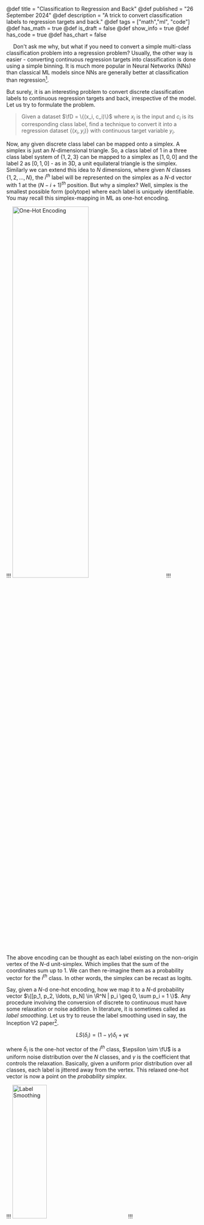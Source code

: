 @def title = "Classification to Regression and Back"
@def published = "26 September 2024"
@def description = "A trick to convert classification labels to regression targets and back."
@def tags = ["math","ml", "code"]
@def has_math = true
@def is_draft = false
@def show_info = true
@def has_code = true
@def has_chart = false


&emsp; Don't ask me why, but what if you need to convert a simple multi-class classification problem into a regression problem? Usually, the other way is easier - converting continuous regression targets into classification is done using a simple binning. It is much more popular in Neural Networks (NNs) than classical ML models since NNs are generally better at classification than regression[^1].

But surely, it is an interesting problem to convert discrete classification labels to continuous regression targets and back, irrespective of the model. Let us try to formulate the problem.

> Given a dataset $\fD = \{(x_i, c_i)\}$ where $x_i$ is the input and $c_i$ is its corresponding class label, find a technique to convert it into a regression dataset $\{(x_i, y_i)\}$ with continuous target variable $y_i$.


Now, any given discrete class label can be mapped onto a simplex. A simplex is just an $N$-dimensional triangle. So, a class label of 1 in a three class label system of $\{1,2, 3\}$ can be mapped to a simplex as $[1,0, 0]$ and the label 2 as $[0, 1, 0]$ - as in 3D, a unit equilateral triangle is the simplex. Similarly we can extend this idea to $N$ dimensions, where given $N$ classes $\{1, 2, \ldots, N\}$, the $i^{th}$ label will be represented on the simplex as a $N$-d vector with 1 at the $(N-i+1)^{th}$ position. But why a simplex? Well, simplex is the smallest possible form (polytope) where each label is uniquely identifiable. You may recall this simplex-mapping in ML as one-hot encoding.

!!!
<img  style="width:50%;min-width:400px;"  src="/media/post_images/one-hot.svg" alt="One-Hot Encoding">
!!!

The above encoding can be thought as each label existing on the non-origin vertex of the $N$-d unit-simplex. Which implies that the sum of the coordinates sum up to 1. We can then re-imagine them as a probability vector for the $i^{th}$ class. In other words, the simplex can be recast as logits.

Say, given a $N$-d one-hot encoding, how we map it to a $N$-d probability vector $\{[p_1, p_2, \ldots, p_N] \in \R^N | p_i \geq 0, \sum p_i = 1 \}$. Any procedure involving the conversion of discrete to continuous must have some relaxation or noise addition. In literature, it is sometimes called as *label smoothing*. Let us try to reuse the label smoothing used in say, the Inception V2 paper[^2].

$$
LS(\delta_i) = (1 - \gamma) \delta_i + \gamma \epsilon
$$

where $\delta_i$ is the one-hot vector of the $i^{th}$ class, $\epsilon \sim \fU$ is a uniform noise distribution over the $N$ classes, and $\gamma$ is the coefficient that controls the relaxation. Basically, given a uniform prior distribution over all classes, each label is jittered away from the vertex. This relaxed one-hot vector is now a point on the *probability simplex*.


!!!
<img  style="width:30%;min-width:300px;"  src="/media/post_images/label-smooth.svg" alt="Label Smoothing">
!!!

So, that's it? We have now a real-valued vector from the discrete class labels. Note that these vectors, although continuous, exists on the simplex. In other words, they are constrained to be within the simplex. Even if we use a regression loss, the optimizer needs account for this constraint. This is not so straight-forward[^3].

&emsp; Here's the most interesting part of the problem - one that motivated me to write this article. One can transform the probability simplex vector such that the resultant follows a Multivariate Normal (MVN) Distribution. That is, given the relaxed simplex vector $\delta_i$

$$
\begin{aligned}
y_i = \big [\log(\delta_i^1 / \delta_i^M), \log(\delta_i^2 / \delta_i^M), \ldots, \log(\delta_i^N / \delta_i^M) \big ] \sim \fN
\end{aligned}
$$

Where $\delta_i^j$ is the $j^{th}$ component of the $\delta_i$ vector, and $\delta_i^M$ is the $M^{th}$ component of $\delta_i$ chosen to the normalizer. This result is due to Aichison and Shen (1980)[^4].

Based on the above idea, a general class of log-ratio transforms were introduced to reparameterize probability simplexes on to MVN. The one caveat being that no logit should be zero. A more recent such log-ratio transform is the *isometric log-ratio transform* (ILR). This is a more sophisticated transform but the crux is still the log-ratio of the individual components. IRL uses the geometric mean of the simplex vector to normalize the simplex vector and projects the resultant log vector unto an orthogonal space.

$$
\begin{aligned}
p_i &= \big [ \log(\delta_i^1 / g(\delta_i)), \ldots,  \log(\delta_i^N / g(\delta_i)) \big ]\\
y_i &= V^T p_i  && \color{OrangeRed} \text{(ILR)}
\end{aligned}
$$
Where $g(\delta_i)$ is the geometric mean of the vector $\delta_i$, and $V$ is some orthonormal basis matrix of size $N \times (N-1)$. The resultant $y_i$ is a real-valued continuous, unconstrained, normal-distributed variable (of $N-1$ dimensions), which can be directly used for regression problems.

&emsp; Even more fascinating is that the procedure is completely reversible. The reverse operation is to directly map the variables back to the simplex space (inverse  orthogonal transformation) and undo the log-ratio transformation via a simple softmax. This yields the relaxed logits from which the labels can be determined losslessly. Note that even the binning operation to convert regression to classification is lossy as we cannot completely recover the value from the predicted bin.


### Code

```python
import numpy as np
from scipy.stats import gmean    # geometric mean
from scipy.linalg import helmert # For orthogonal matrix
from scipy.special import softmax

def label_to_continuous(labels, num_classes:int, gamma:float = 0.3):
    """
    Transforms the given labels into a set of
    continuous, unconstrained normal-distributed variables
    of dimension num_classes-1.
    """
    # One hot encoding
    delta = np.eye(num_classes)[labels]

    # Relaxation (epsilon = 1 / num_classes)
    delta = (1.0 - gamma) * delta +  gamma * np.ones_like(delta) / num_classes

    # Compute log ratios
    log_ratios = np.log(delta / gmean(delta, axis=-1).reshape(-1,1))

    # orthogonal basis
    V = helmert(num_classes, full=True)[1:]
    # Sanity check
    assert np.allclose(V @ V.T, np.eye(N-1))

    return log_ratios @ V.T

def continuous_to_label(y, num_classes:int):
    """
    Inverts the given set of continuous variables back
    to discrete labels.
    """
    V = helmert(num_classes, full=True)[1:]
    # Get log ratios
    lr = y @ V

    # Invert log ratios
    delta = softmax(lr)

    # Compute labels
    return np.argmax(delta, -1)

```

## But Why Tho?
&emsp; Well, the paper[^5] that proposed this idea, applied it to instances where the labels are noisy. Since, regression problems have a much more robust techniques for dealing with such issues (like separating noise form the signal), many noisy-label classification problems can be improved using this technique.

Another idea, again proposed by the first author Erik Englesson in a talk, is to apply to Gaussian Process classification. GP classification is intractable, and relies on Laplace approximation. This could also be a potential idea to map the classes to regression targets, perform GP regression, and map it back to discrete labels.

In any case, the idea of a simple log-ratio reparameterization to yield normal-distributed variables was quite fascinating. And that is enough for me!

----

[^1]: Pose estimation, and object detection models (both using regression losses) do work well in practice, but generally for lower dimensional regression problems, NNs do not work well. They are better at classification. NNs using regression losses (say, MSE or NLL) work well when the dimensionality is high (MSE between images / large tensors). In fact, there's some research trying to understand why this is the case - based on the distribution of regression targets. See [A step towards understanding why classification helps regression](https://arxiv.org/abs/2308.10603) and [Balanced MSE for Imbalanced Visual Regression](https://arxiv.org/abs/2203.16427).

[^2]: ArXiv Link: [Rethinking the Inception Architecture for Computer Vision](https://arxiv.org/abs/1512.00567).

[^3]: The above relaxed vectors may be assumed to follow the Dirichlet distribution, as it is tractable. But there is an easier way.

[^4]: More formally, Aitchison introduced a family of distributions over the probability simplex - Logistic Normal distribution - that is easier to work with than conventional Dirichlet distribution. Furthermore, he also showed that these Logistic-Normal distributions are closer to the Dirichlet distribution in terms of KL divergence. Further reference: Aitchison J and Shen SM (1980) *Logistic-normal distributions. Some properties and uses*. Biometrika 67(2), 261–272.

[^5]: Englesson, Erik, and Hossein Azizpour. *Robust classification via regression for learning with noisy labels.* ICLR 2024, Vienna, 2024. [OpenReview Link](https://openreview.net/forum?id=wfgZc3IMqo)
